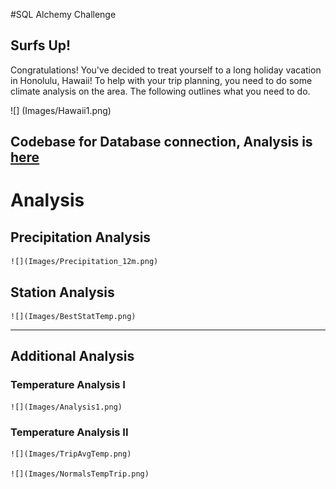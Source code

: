 

#SQL Alchemy Challenge

## Surfs Up!

Congratulations! You've decided to treat yourself to a long holiday vacation in Honolulu, Hawaii! To help with your trip planning, you need to do some climate analysis on the area. The following outlines what you need to do. 

![] (Images/Hawaii1.png)

## Codebase for Database connection,  Analysis is [here](Homework-sqlalchemy-JLDA.ipynb)

# Analysis

## Precipitation Analysis

    ![](Images/Precipitation_12m.png)
    

## Station Analysis

    ![](Images/BestStatTemp.png)

- - -

## Additional Analysis

### Temperature Analysis I

    ![](Images/Analysis1.png)


### Temperature Analysis II

    ![](Images/TripAvgTemp.png)

    ![](Images/NormalsTempTrip.png)




